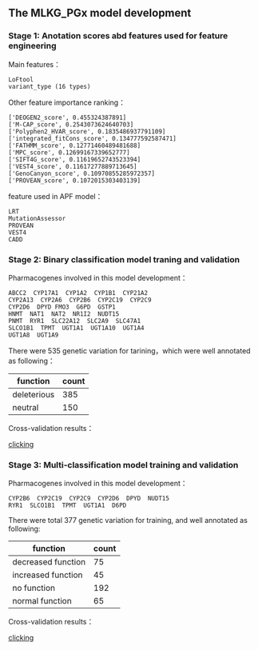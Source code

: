 ## The MLKG_PGx model development

### Stage 1: Anotation scores abd features used for feature engineering

Main features：

```
LoFtool
variant_type (16 types)
```

Other feature importance ranking：

```
['DEOGEN2_score', 0.455324387891]
['M-CAP_score', 0.2543073624640703]
['Polyphen2_HVAR_score', 0.1835486937791109]
['integrated_fitCons_score', 0.134777592587471]
['FATHMM_score', 0.12771460489481688]
['MPC_score', 0.12699167339652777]
['SIFT4G_score', 0.11619652743523394]
['VEST4_score', 0.11617277889713645]
['GenoCanyon_score', 0.10970855285972357]
['PROVEAN_score', 0.1072015303403139]
```

feature used in APF model：

```
LRT
MutationAssessor
PROVEAN
VEST4
CADD
```

### Stage 2: Binary classification model traning and validation


Pharmacogenes involved in this model development：

```
ABCC2  CYP17A1  CYP1A2  CYP1B1  CYP21A2
CYP2A13  CYP2A6  CYP2B6  CYP2C19  CYP2C9  
CYP2D6  DPYD FMO3  G6PD  GSTP1  
HNMT  NAT1  NAT2  NR1I2  NUDT15
PNMT  RYR1  SLC22A12  SLC2A9  SLC47A1
SLCO1B1  TPMT  UGT1A1  UGT1A10  UGT1A4
UGT1A8  UGT1A9
```

There were 535 genetic variation for tarining，which were well annotated as following：

| function  | count  |
|---|---|
| deleterious | 385 |
| neutral | 150 |

Cross-validation results：

[clicking](https://bgitech-my.sharepoint.com/:x:/g/personal/zhangke1_genomics_cn/ESiRWdziYVVDnLmvuhzZ4bgBFKDlap-YPUoKGMNuo3cO-Q?e=NWyg2O)


### Stage 3: Multi-classification model training and validation


Pharmacogenes involved in this model development：

```
CYP2B6  CYP2C19  CYP2C9  CYP2D6  DPYD  NUDT15
RYR1  SLCO1B1  TPMT  UGT1A1  D6PD
```

There were total 377 genetic variation for training, and well annotated as following:

| function | count |
|---|---|
| decreased function | 75 |
| increased function | 45 |
| no function | 192 |
| normal function | 65 |

Cross-validation results：

[clicking](https://bgitech-my.sharepoint.com/:x:/g/personal/zhangke1_genomics_cn/EdQ-XZabn6NNmWhsBMn2wwcBIYw9thRRXZD73jSoMdta8w?e=q2IS61)
